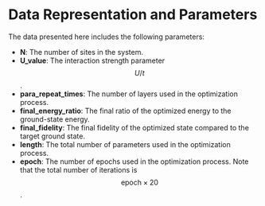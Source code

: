 # Data Representation and Parameters

The data presented here includes the following parameters:

- **N**: The number of sites in the system.  
- **U\_value**: The interaction strength parameter $$U/t$$.  
- **para\_repeat\_times**: The number of layers used in the optimization process.  
- **final\_energy\_ratio**: The final ratio of the optimized energy to the ground-state energy.  
- **final\_fidelity**: The final fidelity of the optimized state compared to the target ground state.  
- **length**: The total number of parameters used in the optimization process.  
- **epoch**: The number of epochs used in the optimization process. Note that the total number of iterations is $$\text{epoch} \times 20$$.


